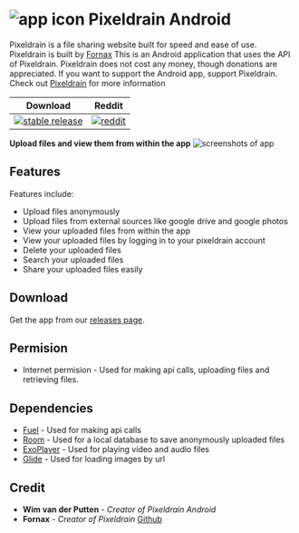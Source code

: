 # ![app icon](https://raw.githubusercontent.com/wimvdputten/Pixeldrain_android/master/app/src/main/res/mipmap-hdpi/ic_launcher_round.png) Pixeldrain Android

Pixeldrain is a file sharing website built for speed and ease of use.
Pixeldrain is built by [Fornax](https://twitter.com/Fornax96)
This is an Android application that uses the API of Pixeldrain.
Pixeldrain does not cost any money, though donations are appreciated.
If you want to support the Android app, support Pixeldrain.
Check out [Pixeldrain](https://pixeldrain.com/) for more information

| Download | Reddit |
|-------|-------|
| [![stable release](https://img.shields.io/github/downloads-pre/wimvdputten/Pixeldrain_android/latest/total)](https://github.com/wimvdputten/Pixeldrain_android/releases) | [![reddit](https://img.shields.io/reddit/subreddit-subscribers/pixeldrain?style=flat)](http://reddit.com/r/pixeldrain)  |

**Upload files and view them from within the app**
![screenshots of app](https://raw.githubusercontent.com/wimvdputten/Pixeldrain_android/master/.github/app_screenshot.png)

## Features

Features include:
* Upload files anonymously
* Upload files from external sources like google drive and google photos
* View your uploaded files from within the app
* View your uploaded files by logging in to your pixeldrain account
* Delete your uploaded files
* Search your uploaded files
* Share your uploaded files easily

## Download

Get the app from our [releases page](https://github.com/wimvdputten/Pixeldrain_android/releases).

## Permision
* Internet permision - Used for making api calls, uploading files and retrieving files.

## Dependencies

* [Fuel](https://github.com/kittinunf/fuel) - Used for making api calls
* [Room](https://developer.android.com/jetpack/androidx/releases/room) - Used for a local database to save anonymously uploaded files
* [ExoPlayer](https://github.com/google/ExoPlayer) - Used for playing video and audio files
* [Glide](https://github.com/bumptech/glide) - Used for loading images by url


## Credit

* **Wim van der Putten** - *Creator of Pixeldrain Android*
* **Fornax** - *Creator of Pixeldrain* [Github](https://github.com/Fornax96)

